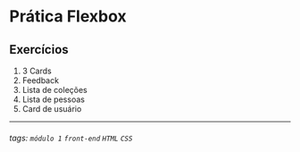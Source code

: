 # Prática Flexbox

## Exercícios

1. 3 Cards
2. Feedback
3. Lista de coleções
4. Lista de pessoas
5. Card de usuário

---

###### tags: `módulo 1` `front-end` `HTML` `CSS`

